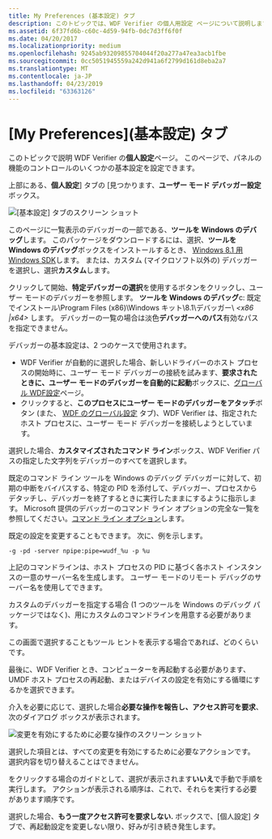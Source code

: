 ```yaml
---
title: My Preferences (基本設定) タブ
description: このトピックでは、WDF Verifier の個人用設定 ページについて説明します。 このページで、パネルの機能のコントロールのいくつかの基本設定を設定できます。
ms.assetid: 6f37fd6b-c60c-4d59-94fb-0dc7d3ff6f0f
ms.date: 04/20/2017
ms.localizationpriority: medium
ms.openlocfilehash: 9245ab93209855704044f20a277a47ea3acb1fbe
ms.sourcegitcommit: 0cc5051945559a242d941a6f2799d161d8eba2a7
ms.translationtype: MT
ms.contentlocale: ja-JP
ms.lasthandoff: 04/23/2019
ms.locfileid: "63363126"
---
```

# <a name="my-preferences-tab"></a>[My Preferences]\(基本設定\) タブ


このトピックで説明 WDF Verifier の**個人設定**ページ。 このページで、パネルの機能のコントロールのいくつかの基本設定を設定できます。

上部にある、**個人設定**] タブの [見つかります、**ユーザー モード デバッガー設定**ボックス。

![[基本設定] タブのスクリーン ショット](images/wdfverifier-tab5.png)

このページに一覧表示のデバッガーの一部である、**ツールを Windows のデバッグ**します。 このパッケージをダウンロードするには、選択、**ツールを Windows のデバッグ**ボックスをインストールするとき、 [Windows 8.1 用 Windows SDK](https://go.microsoft.com/fwlink/p/?LinkId=733744)します。 または、カスタム (マイクロソフト以外の) デバッガーを選択し、選択**カスタム**します。

クリックして開始、**特定デバッガーの選択**を使用するボタンをクリックし、ユーザー モードのデバッガーを参照します。 **ツールを Windows のデバッグ**c: 既定でインストール\\Program Files (x86)\\Windows キット\\8.1\\デバッガー\\  *&lt;x86 |x64&gt;* します。 デバッガーの一覧の場合は淡色**デバッガーへのパス**有効なパスを指定できません。

デバッガーの基本設定は、2 つのケースで使用されます。

-   WDF Verifier が自動的に選択した場合、新しいドライバーのホスト プロセスの開始時に、ユーザー モード デバッガーの接続を試みます、**要求されたときに、ユーザー モードのデバッガーを自動的に起動**ボックスに、[グローバル WDF設定](global-wdf-settings-tab.md)ページ。
-   クリックすると、**このプロセスにユーザー モードのデバッガーをアタッチ**ボタン (また、 [WDF のグローバル設定](global-wdf-settings-tab.md) タブ)、WDF Verifier は、指定されたホスト プロセスに、ユーザー モード デバッガーを接続しようとしています。

選択した場合、**カスタマイズされたコマンド ライン**ボックス、WDF Verifier パスの指定した文字列をデバッガーのすべてを選択します。

既定のコマンド ライン ツールを Windows のデバッグ デバッガーに対して、初期の中断をバイパスする、特定の PID を添付して、デバッガー、プロセスからデタッチし、デバッガーを終了するときに実行したままにするように指示します。 Microsoft 提供のデバッガーのコマンド ライン オプションの完全な一覧を参照してください。[コマンド ライン オプション](https://msdn.microsoft.com/library/windows/hardware/ff539174)します。

既定の設定を変更することもできます。 次に、例を示します。

```
-g -pd -server npipe:pipe=wudf_%u -p %u
```

上記のコマンドラインは、ホスト プロセスの PID に基づく各ホスト インスタンスの一意のサーバー名を生成します。 ユーザー モードのリモート デバッグのサーバー名を使用してできます。

カスタムのデバッガーを指定する場合 (1 つのツールを Windows のデバッグ パッケージではなく)、用にカスタムのコマンドラインを用意する必要があります。

この画面で選択することもツール ヒントを表示する場合であれば、どのくらいです。

最後に、WDF Verifier とき、コンピューターを再起動する必要があります、UMDF ホスト プロセスの再起動、またはデバイスの設定を有効にする循環にするかを選択できます。

介入を必要に応じて、選択した場合**必要な操作を報告し、アクセス許可を要求**、次のダイアログ ボックスが表示されます。

![変更を有効にするために必要な操作のスクリーン ショット](images/wdfverifier-reboot-dialog.png)

選択した項目とは、すべての変更を有効にするために必要なアクションです。 選択内容を切り替えることはできません。

をクリックする場合のガイドとして、選択が表示されます**いいえ**で手動で手順を実行します。 アクションが表示される順序は、これで、それらを実行する必要があります順序です。

選択した場合、**もう一度アクセス許可を要求しない.** ボックスで、[個人設定] タブで、再起動設定を変更しない限り、好みが引き続き発生します。

 

 





